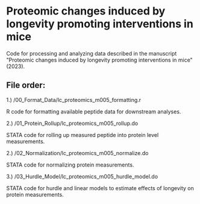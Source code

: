 # Proteomic changes induced by longevity promoting interventions in mice
Code for processing and analyzing data described in the manuscript "Proteomic changes induced by longevity promoting interventions in mice" (2023).


## File order:

1.) /00_Format_Data/lc_proteomics_m005_formatting.r

R code for formatting available peptide data for downstream analyses.

2.) /01_Protein_Rollup/lc_proteomics_m005_rollup.do

STATA code for rolling up measured peptide into protein level measurements.

2.) /02_Normalization/lc_proteomics_m005_normalize.do

STATA code for normalizing protein measurements.

3.) /03_Hurdle_Model/lc_proteomics_m005_hurdle_model.do

STATA code for hurdle and linear models to estimate effects of longevity on protein measurements.
